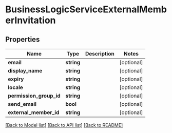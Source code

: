# BusinessLogicServiceExternalMemberInvitation

## Properties
Name | Type | Description | Notes
------------ | ------------- | ------------- | -------------
**email** | **string** |  | [optional] 
**display_name** | **string** |  | [optional] 
**expiry** | **string** |  | [optional] 
**locale** | **string** |  | [optional] 
**permission_group_id** | **string** |  | [optional] 
**send_email** | **bool** |  | [optional] 
**external_member_id** | **string** |  | [optional] 

[[Back to Model list]](../README.md#documentation-for-models) [[Back to API list]](../README.md#documentation-for-api-endpoints) [[Back to README]](../README.md)



